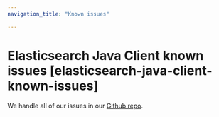 ```yaml
---
navigation_title: "Known issues"

---
```


# Elasticsearch Java Client known issues [elasticsearch-java-client-known-issues]

We handle all of our issues in our [Github repo](https://github.com/elastic/elasticsearch-java/issues).
